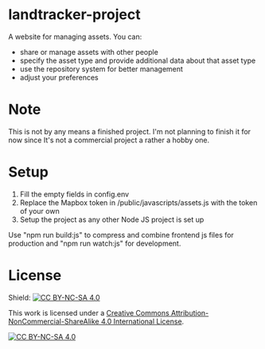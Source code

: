 # landtracker-project
A website for managing assets. You  can:
+ share or manage assets with other people
+ specify the asset type and provide additional data about that asset type
+ use the repository system for better management
+ adjust your preferences
# Note
This is not by any means a finished project. I'm not planning to finish it for now since It's not a commercial project a rather a hobby one.
# Setup
1. Fill the empty fields in config.env
1. Replace the Mapbox token in /public/javascripts/assets.js with the token of your own
1. Setup the project as any other Node JS project is set up

Use "npm run build:js" to compress and combine frontend js files for production and "npm run watch:js" for development.
# License
Shield: [![CC BY-NC-SA 4.0][cc-by-nc-sa-shield]][cc-by-nc-sa]

This work is licensed under a
[Creative Commons Attribution-NonCommercial-ShareAlike 4.0 International License][cc-by-nc-sa].

[![CC BY-NC-SA 4.0][cc-by-nc-sa-image]][cc-by-nc-sa]

[cc-by-nc-sa]: http://creativecommons.org/licenses/by-nc-sa/4.0/
[cc-by-nc-sa-image]: https://licensebuttons.net/l/by-nc-sa/4.0/88x31.png
[cc-by-nc-sa-shield]: https://img.shields.io/badge/License-CC%20BY--NC--SA%204.0-lightgrey.svg
